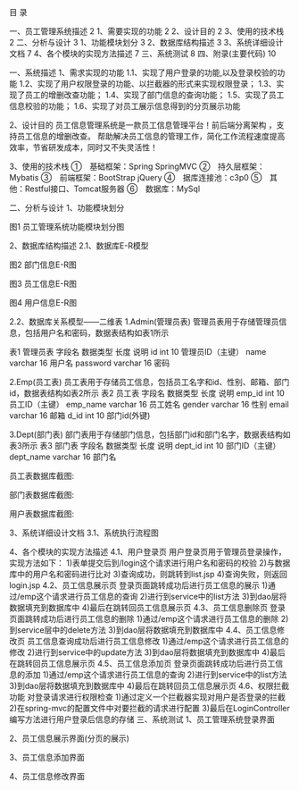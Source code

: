 目  录


一、员工管理系统描述	2
1、需要实现的功能	2
2、设计目的	2
3、使用的技术栈	2
二、分析与设计	3
1、功能模块划分	3
2、数据库结构描述	3
3、系统详细设计文档	7
4、各个模块的实现方法描述	7
三、系统测试	8
四、附录(主要代码)	10


一、系统描述
1、需求实现的功能
1.1、实现了用户登录的功能,以及登录校验的功能
1.2、实现了用户权限登录的功能、以拦截器的形式来实现权限登录；
1.3、实现了员工的增删改查功能；
1.4、实现了部门信息的查询功能；
1.5、实现了员工信息校验的功能；
1.6、实现了对员工展示信息得到的分页展示功能

2、设计目的
员工信息管理系统是一款员工信息管理平台！前后端分离架构 ，支持员工信息的增删改查。 帮助解决员工信息的管理工作，简化工作流程速度提高效率，节省研发成本，同时又不失灵活性！


3、使用的技术栈
①　基础框架：Spring SpringMVC
②　持久层框架：Mybatis
③　前端框架：BootStrap jQuery
④　据库连接池：c3p0
⑤　其他：Restful接口、Tomcat服务器
⑥　数据库：MySql



二、分析与设计
1、功能模块划分
  
图1 员工管理系统功能模块划分图

2、数据库结构描述
2.1、数据库E-R模型 





图2 部门信息E-R图


	



 






图3 员工信息E-R图








图4 用户信息E-R图



2.2、数据库关系模型——二维表
1.Admin(管理员表)
管理员表用于存储管理员信息，包括用户名和密码，数据表结构如表1所示

表1 管理员表
字段名	数据类型	长度	说明
id	int	10	管理员ID（主键）
name	varchar	16	用户名
password	varchar	16	密码



2.Emp(员工表)
员工表用于存储员工信息，包括员工名字和id、性别、邮箱、部门id，数据表结构如表2所示
表2 员工表
字段名	数据类型	长度	说明
emp_id 	int	10	员工ID（主键）
emp_name 	varchar	16	员工姓名
gender	varchar	16	性别
email	varchar	16	邮箱
d_id	int	10	部门id(外键)

3.Dept(部门表)
部门表用于存储部门信息，包括部门id和部门名字，数据表结构如表3所示
表3 部门表
字段名	数据类型	长度	说明
dept_id	int	10	部门ID（主键）
dept_name 	varchar	16	部门名



员工表数据库截图:


部门表数据库截图:


用户表数据库截图:

3、系统详细设计文档
3.1、系统执行流程图


4、各个模块的实现方法描述
4.1、用户登录页
用户登录页用于管理员登录操作，实现方法如下：
1)表单提交后到/login这个请求进行用户名和密码的校验
2)与数据库中的用户名和密码进行比对
3)查询成功，则跳转到list.jsp
4)查询失败，则返回login.jsp
4.2、员工信息展示页
登录页面跳转成功后进行员工信息的展示
1)通过/emp这个请求进行员工信息的查询
2)进行到service中的list方法
3)到dao层将数据填充到数据库中
4)最后在跳转回员工信息展示页
4.3、员工信息删除页
登录页面跳转成功后进行员工信息的删除
1)通过/emp这个请求进行员工信息的删除
2)到service层中的delete方法
3)到dao层将数据填充到数据库中
4.4、员工信息修改页
员工信息查询成功后进行员工信息修改
1)通过/emp这个请求进行员工信息的修改
2)进行到service中的update方法
3)到dao层将数据填充到数据库中
4)最后在跳转回员工信息展示页
4.5、员工信息添加页
登录页面跳转成功后进行员工信息的添加
1)通过/emp这个请求进行员工信息的查询
2)进行到service中的list方法
3)到dao层将数据填充到数据库中
4)最后在跳转回员工信息展示页
4.6、权限拦截功能
对登录请求进行权限检查
1)通过定义一个拦截器实现对用户是否登录的拦截
2)在spring-mvc的配置文件中对要拦截的请求进行配置
3)最后在LoginController编写方法进行用户登录后信息的存储
三、系统测试
1、员工管理系统登录界面


2、员工信息展示界面(分页的展示)



3、员工信息添加界面


4、员工信息修改界面







